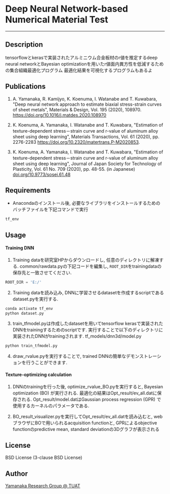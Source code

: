# Deep Neural Network-based Numerical Material Test
-----

## Description
tensorflowとkerasで実装されたアルミニウム合金板材のr値を推定するdeep neural networkとBayesian optimizationを用いたr値面内異方性を低減するための集合組織最適化プログラム
最適化結果を可視化するプログラムもあるよ

## Publications
1. A. Yamanaka, R. Kamijyo, K. Koenuma, I. Watanabe and T. Kuwabara, "Deep neural network approach to estimate biaxial stress-strain curves of sheet metals", Materials & Design, Vol. 195 (2020), 108970. <a href="https://doi.org/10.1016/j.matdes.2020.108970">https://doi.org/10.1016/j.matdes.2020.108970</a>

2. K. Koenuma, A. Yamanaka, I. Watanabe and T. Kuwabara, "Estimation of texture-dependent stress－strain curve and r-value of aluminum alloy sheet using deep learning", Materials Transactions, Vol. 61 (2020), pp. 2276-2283 <a href="https://doi.org/10.2320/matertrans.P-M2020853">https://doi.org/10.2320/matertrans.P-M2020853</a>. 

3. K. Koenuma, A. Yamanaka, I. Watanabe and T. Kuwabara, "Estimation of texture-dependent stress－strain curve and r-value of aluminum alloy sheet using deep learning", Journal of Japan Society for Technology of Plasticity, Vol. 61 No. 709 (2020), pp. 48-55. (in Japanese) <a href="https://doi.org/10.9773/sosei.61.48">doi.org/10.9773/sosei.61.48</a>


## Requirements
- Anacondaのインストール後, 必要なライブラリをインストールするためのバッチファイルを下記コマンドで実行
```bat
tf_env
```

## Usage
#### Training DNN
1. Training dataを研究室HPからダウンロードし, 任意のディレクトリに解凍する. common/rawdata.pyの下記コードを編集し, ```ROOT_DIR```をtrainingdataの保存先と一致させてください.
```python : rawdata.py
ROOT_DIR = 'E:/'
```

2. Training dataを読み込み, DNNに学習させるdatasetを作成するscriptであるdataset.pyを実行する.
```bat
conda activate tf_env
python dataset.py
```

3. train_tfmodel.pyは作成したdatasetを用いてtensorflow kerasで実装されたDNNをtrainingするためのscriptです. 実行することで以下のディレクトリに実装されたDNNがtrainingされます. tf_models/dnn3d/model.py
```bat
python train_tfmodel.py
```

4. draw_rvalue.pyを実行することで, trained DNNの簡単なデモンストレーションを行うことができます.

#### Texture-optimizing calculation
1. DNNのtrainingを行った後, optimize_rvalue_BO.pyを実行すると, Bayesian optimization (BO) が実行される. 最適化の結果はOpt_result/ev_all.datに保存される. Opt_result/model.datはGaussian process regression (GPR) で使用するカーネルのパラメータである.

2. BO_result_visualizer.pyを実行してOpt_result/ev_all.datを読み込むと, webブラウザにBOで用いられるacquisition functionと, GPRによるobjective functionのpredictive mean, standard deviationの3Dグラフが表示される

## License
BSD License (3-clause BSD License)

## Author
[Yamanaka Research Group @ TUAT](http://web.tuat.ac.jp/~yamanaka/)
